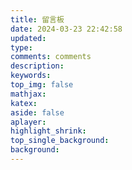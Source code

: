 ```yaml
---
title: 留言板
date: 2024-03-23 22:42:58
updated:
type:
comments: comments
description:
keywords:
top_img: false
mathjax:
katex:
aside: false
aplayer:
highlight_shrink:
top_single_background:
background:
---
```

